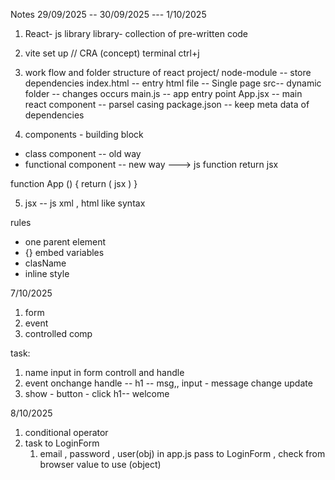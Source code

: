 Notes
29/09/2025 -- 30/09/2025  --- 1/10/2025

1. React- js library
library- collection of pre-written code
2. vite set up // CRA (concept)
terminal ctrl+j
3. work flow and folder structure of react
project/
node-module -- store dependencies
index.html -- entry html file -- Single page
src-- dynamic folder -- changes occurs
main.js -- app entry point
App.jsx -- main react component -- parsel casing
package.json -- keep meta data of dependencies

4. components - building block
* class component -- old way
* functional component -- new way
---> js function return jsx

function App () {
return (
jsx
)
}

5. jsx -- js xml , html like syntax

rules
* one parent element
* {} embed variables
* clasName
* inline style


7/10/2025

1. form 
2. event 
3. controlled comp

 task:
 1. name input in form  controll and handle
 2. event onchange handle -- h1 -- msg,,  input - message change  update
 3.  show - button - click  h1-- welcome
 
8/10/2025

1. conditional operator
2. task to 
     LoginForm 
     1. email , password , user(obj) in app.js  pass to  LoginForm   , check from browser value to use (object)
